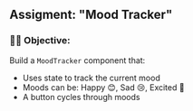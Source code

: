 ## Assigment: "Mood Tracker"

### 👨‍🎓 Objective:

Build a `MoodTracker` component that:

* Uses state to track the current mood
* Moods can be: Happy 😊, Sad 😢, Excited 🤩
* A button cycles through moods
